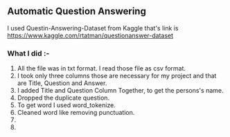 ## Automatic Question Answering

I used Questin-Answering-Dataset from Kaggle that's link is https://www.kaggle.com/rtatman/questionanswer-dataset 

### What I did :-
1. All the file was in txt format. I read those file as csv format.
2. I took only three columns those are necessary for my project and that are Title, Question and Answer. 
3. I added Title and Question Column Together, to get the persons's name.
4. Dropped the duplicate question.
5. To get word I used word_tokenize.
6. Cleaned word like removing punctuation.
7.
8.
